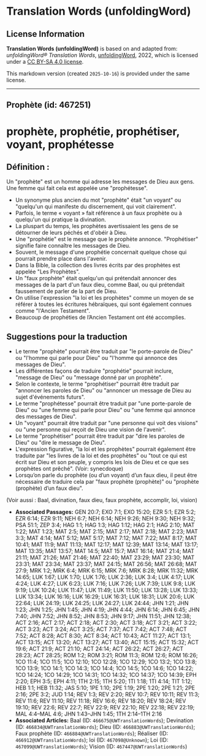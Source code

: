 # Translation Words (unfoldingWord)

## License Information

**Translation Words (unfoldingWord)** is based on and adapted from: _unfoldingWord® Translation Words_, [unfoldingWord](https://unfoldingword.org/utw), 2022, which is licensed under a [CC BY-SA 4.0 license](https://creativecommons.org/licenses/by-sa/4.0/legalcode.en).

This markdown version (created `2025-10-16`) is provided under the same license.



--------------------------------

## Prophète (id: 467251)

prophète, prophétie, prophétiser, voyant, prophétesse
=====================================================

Définition :
------------

Un "prophète" est un homme qui adresse les messages de Dieu aux gens. Une femme qui fait cela est appelée une "prophétesse".

* Un synonyme plus ancien du mot "prophète" était "un voyant" ou "quelqu'un qui manifeste du discernement, qui voit clairement".
* Parfois, le terme « voyant » fait référence à un faux prophète ou à quelqu'un qui pratique la divination.
* La pluspart du temps, les prophètes avertissaient les gens de se détourner de leurs péchés et d'obéir à Dieu.
* Une "prophétie" est le message que le prophète annonce. "Prophétiser" signifie faire connaître les messages de Dieu.
* Souvent, le message d'une prophétie concernait quelque chose qui pourrait prendre place dans l'avenir.
* Dans la Bible, la collection des livres écrits par des prophètes est appelée "Les Prophètes".
* Un "faux prophète" était quelqu'un qui prétendait annoncer des messages de la part d'un faux dieu, comme Baal, ou qui prétendait faussement de parler de la part de Dieu.
* On utilise l'expression "la loi et les prophètes" comme un moyen de se référer à toutes les écritures hébraïques, qui sont également connues comme "l'Ancien Testament".
* Beaucoup de prophéties de l’Ancien Testament ont été accomplies.

Suggestions pour la traduction
------------------------------

* Le terme "prophète" pourrait être traduit par "le porte\-parole de Dieu" ou "l'homme qui parle pour Dieu" ou "l'homme qui annonce des messages de Dieu".
* Les différentes façons de traduire "prophétie" pourrait inclure, "message de Dieu" ou "message donné par un prophète".
* Selon le contexte, le terme "prophétiser" pourrait être traduit par "annoncer les paroles de Dieu" ou "annoncer un message de Dieu au sujet d'événements futurs".
* Le terme "prophétesse" pourrait être traduit par "une porte\-parole de Dieu" ou "une femme qui parle pour Dieu" ou "une femme qui annonce des messages de Dieu".
* Un "voyant" pourrait être traduit par "une personne qui voit des visions" ou "une personne qui reçoit de Dieu une vision de l'avenir".
* Le terme "prophétiser" pourrait être traduit par "dire les paroles de Dieu" ou "dire le message de Dieu".
* L'expression figurative, "la loi et les prophètes" pourrait également être traduite par "les livres de la loi et des prophètes" ou "tout ce qui est écrit sur Dieu et son peuple, y compris les lois de Dieu et ce que ses prophètes ont prêché". (Voir: synecdoque)
* Lorsqu’on parle du prophète (ou d’un voyant) d’un faux dieu, il peut être nécessaire de traduire cela par "faux prophète (prophète)" ou "prophète (prophète) d’un faux dieu".

(Voir aussi : Baal, divination, faux dieu, faux prophète, accomplir, loi, vision)

* **Associated Passages:** GEN 20:7; EXO 7:1; EXO 15:20; EZR 5:1; EZR 5:2; EZR 6:14; EZR 9:11; NEH 6:7; NEH 6:14; NEH 9:26; NEH 9:30; NEH 9:32; PSA 51:1; ZEP 3:4; HAG 1:1; HAG 1:3; HAG 1:12; HAG 2:1; HAG 2:10; MAT 1:22; MAT 1:23; MAT 2:5; MAT 2:15; MAT 2:17; MAT 2:18; MAT 2:23; MAT 3:3; MAT 4:14; MAT 5:12; MAT 5:17; MAT 7:12; MAT 7:22; MAT 8:17; MAT 10:41; MAT 11:9; MAT 11:13; MAT 12:17; MAT 12:39; MAT 13:14; MAT 13:17; MAT 13:35; MAT 13:57; MAT 14:5; MAT 15:7; MAT 16:14; MAT 21:4; MAT 21:11; MAT 21:26; MAT 21:46; MAT 22:40; MAT 23:29; MAT 23:30; MAT 23:31; MAT 23:34; MAT 23:37; MAT 24:15; MAT 26:56; MAT 26:68; MAT 27:9; MRK 1:2; MRK 6:4; MRK 6:15; MRK 7:6; MRK 8:28; MRK 11:32; MRK 14:65; LUK 1:67; LUK 1:70; LUK 1:76; LUK 2:36; LUK 3:4; LUK 4:17; LUK 4:24; LUK 4:27; LUK 6:23; LUK 7:16; LUK 7:26; LUK 7:39; LUK 9:8; LUK 9:19; LUK 10:24; LUK 11:47; LUK 11:49; LUK 11:50; LUK 13:28; LUK 13:33; LUK 13:34; LUK 16:16; LUK 16:29; LUK 16:31; LUK 18:31; LUK 20:6; LUK 22:64; LUK 24:19; LUK 24:25; LUK 24:27; LUK 24:44; JHN 1:21; JHN 1:23; JHN 1:25; JHN 1:45; JHN 4:19; JHN 4:44; JHN 6:14; JHN 6:45; JHN 7:40; JHN 7:52; JHN 8:52; JHN 8:53; JHN 9:17; JHN 11:51; JHN 12:38; ACT 2:16; ACT 2:17; ACT 2:18; ACT 2:30; ACT 3:18; ACT 3:21; ACT 3:22; ACT 3:23; ACT 3:24; ACT 3:25; ACT 7:37; ACT 7:42; ACT 7:48; ACT 7:52; ACT 8:28; ACT 8:30; ACT 8:34; ACT 10:43; ACT 11:27; ACT 13:1; ACT 13:15; ACT 13:20; ACT 13:27; ACT 13:40; ACT 15:15; ACT 15:32; ACT 19:6; ACT 21:9; ACT 21:10; ACT 24:14; ACT 26:22; ACT 26:27; ACT 28:23; ACT 28:25; ROM 1:2; ROM 3:21; ROM 11:3; ROM 12:6; ROM 16:26; 1CO 11:4; 1CO 11:5; 1CO 12:10; 1CO 12:28; 1CO 12:29; 1CO 13:2; 1CO 13:8; 1CO 13:9; 1CO 14:1; 1CO 14:3; 1CO 14:4; 1CO 14:5; 1CO 14:6; 1CO 14:22; 1CO 14:24; 1CO 14:29; 1CO 14:31; 1CO 14:32; 1CO 14:37; 1CO 14:39; EPH 2:20; EPH 3:5; EPH 4:11; 1TH 2:15; 1TH 5:20; 1TI 1:18; 1TI 4:14; TIT 1:12; HEB 1:1; HEB 11:32; JAS 5:10; 1PE 1:10; 2PE 1:19; 2PE 1:20; 2PE 1:21; 2PE 2:16; 2PE 3:2; JUD 1:14; REV 1:3; REV 2:20; REV 10:7; REV 10:11; REV 11:3; REV 11:6; REV 11:10; REV 11:18; REV 16:6; REV 18:20; REV 18:24; REV 19:10; REV 22:6; REV 22:7; REV 22:9; REV 22:10; REV 22:18; REV 22:19; MAL 4:4–MAL 4:6; JHN 1:43–JHN 1:45; 1TH 2:14–1TH 2:16
* **Associated Articles:** Baal (ID: `466675@UWTranslationWords`); Devination  (ID: `466834@UWTranslationWords`); Dieu (ID: `466883@UWTranslationWords`); Faux prophète (ID: `466884@UWTranslationWords`); Réaliser (ID: `466912@UWTranslationWords`); loi (ID: `467098@Unknown`); Loi (ID: `467099@UWTranslationWords`); Vision (ID: `467447@UWTranslationWords`)

